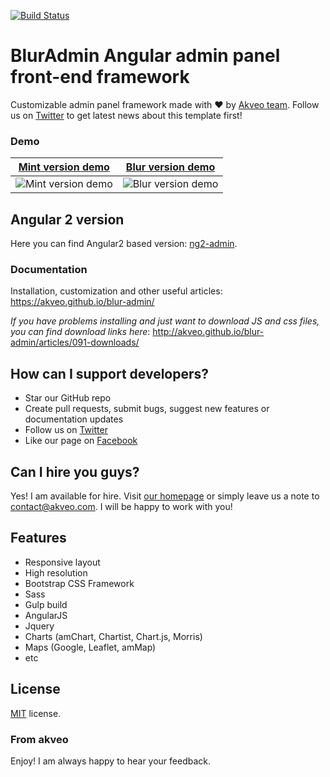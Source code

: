  [![Build Status](https://travis-ci.org/akveo/blur-admin.svg?branch=master)](https://travis-ci.org/akveo/blur-admin)

# BlurAdmin Angular admin panel front-end framework

Customizable admin panel framework made with :heart: by [Akveo team](http://akveo.com/). Follow us on [Twitter](https://twitter.com/akveo_inc) to get latest news about this template first!

### Demo
**[Mint version demo](http://akveo.com/blur-admin-mint/)**             |  **[Blur version demo](http://akveo.com/blur-admin/)**
:-------------------------:|:-------------------------:
![Mint version demo](http://i.imgur.com/A3TMviJ.png)  |  ![Blur version demo](http://i.imgur.com/EAoiK2O.jpg)

## Angular 2 version
Here you can find Angular2 based version: [ng2-admin](https://github.com/akveo/ng2-admin).

### Documentation
Installation, customization and other useful articles: https://akveo.github.io/blur-admin/

*If you have problems installing and just want to download JS and css files, you can find download links here*: http://akveo.github.io/blur-admin/articles/091-downloads/

## How can I support developers?
- Star our GitHub repo
- Create pull requests, submit bugs, suggest new features or documentation updates
- Follow us on [Twitter](https://twitter.com/akveo_inc)
- Like our page on [Facebook](https://www.facebook.com/akveo/)

## Can I hire you guys?
Yes! I am available for hire. Visit [our homepage](http://akveo.com/) or simply leave us a note to contact@akveo.com. I will be happy to work with you!

## Features
* Responsive layout
* High resolution
* Bootstrap CSS Framework
* Sass
* Gulp build
* AngularJS
* Jquery
* Charts (amChart, Chartist, Chart.js, Morris)
* Maps (Google, Leaflet, amMap)
* etc

License
-------------
<a href=/LICENSE.txt target="_blank">MIT</a> license.

### From akveo

Enjoy!
I am always happy to hear your feedback.
